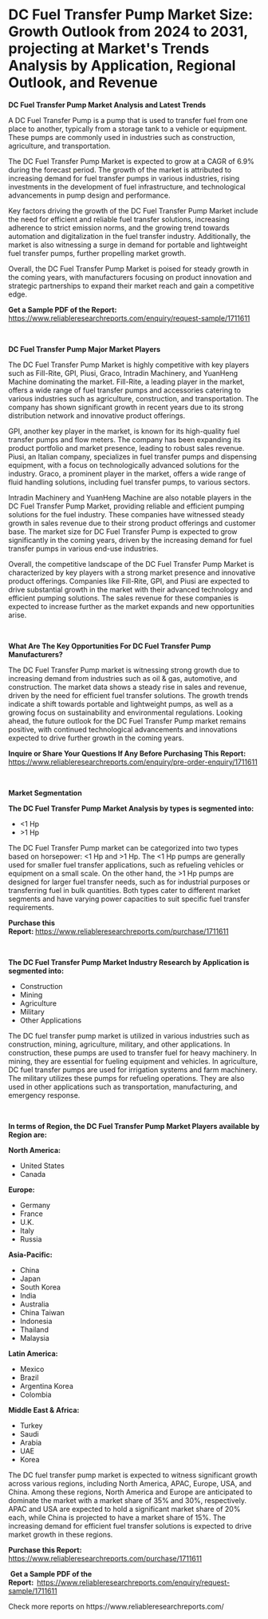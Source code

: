 <p><h1>DC Fuel Transfer Pump Market Size: Growth Outlook from 2024 to 2031, projecting at Market's Trends Analysis by Application, Regional Outlook, and Revenue</h1></p><p><strong>DC Fuel Transfer Pump Market Analysis and Latest Trends</strong></p>
<p><p>A DC Fuel Transfer Pump is a pump that is used to transfer fuel from one place to another, typically from a storage tank to a vehicle or equipment. These pumps are commonly used in industries such as construction, agriculture, and transportation.</p><p>The DC Fuel Transfer Pump Market is expected to grow at a CAGR of 6.9% during the forecast period. The growth of the market is attributed to increasing demand for fuel transfer pumps in various industries, rising investments in the development of fuel infrastructure, and technological advancements in pump design and performance.</p><p>Key factors driving the growth of the DC Fuel Transfer Pump Market include the need for efficient and reliable fuel transfer solutions, increasing adherence to strict emission norms, and the growing trend towards automation and digitalization in the fuel transfer industry. Additionally, the market is also witnessing a surge in demand for portable and lightweight fuel transfer pumps, further propelling market growth.</p><p>Overall, the DC Fuel Transfer Pump Market is poised for steady growth in the coming years, with manufacturers focusing on product innovation and strategic partnerships to expand their market reach and gain a competitive edge.</p></p>
<p><strong>Get a Sample PDF of the Report:&nbsp;</strong> <a href="https://www.reliableresearchreports.com/enquiry/request-sample/1711611">https://www.reliableresearchreports.com/enquiry/request-sample/1711611</a></p>
<p>&nbsp;</p>
<p><strong>DC Fuel Transfer Pump Major Market Players</strong></p>
<p><p>The DC Fuel Transfer Pump Market is highly competitive with key players such as Fill-Rite, GPI, Piusi, Graco, Intradin Machinery, and YuanHeng Machine dominating the market. Fill-Rite, a leading player in the market, offers a wide range of fuel transfer pumps and accessories catering to various industries such as agriculture, construction, and transportation. The company has shown significant growth in recent years due to its strong distribution network and innovative product offerings.</p><p>GPI, another key player in the market, is known for its high-quality fuel transfer pumps and flow meters. The company has been expanding its product portfolio and market presence, leading to robust sales revenue. Piusi, an Italian company, specializes in fuel transfer pumps and dispensing equipment, with a focus on technologically advanced solutions for the industry. Graco, a prominent player in the market, offers a wide range of fluid handling solutions, including fuel transfer pumps, to various sectors.</p><p>Intradin Machinery and YuanHeng Machine are also notable players in the DC Fuel Transfer Pump Market, providing reliable and efficient pumping solutions for the fuel industry. These companies have witnessed steady growth in sales revenue due to their strong product offerings and customer base. The market size for DC Fuel Transfer Pump is expected to grow significantly in the coming years, driven by the increasing demand for fuel transfer pumps in various end-use industries.</p><p>Overall, the competitive landscape of the DC Fuel Transfer Pump Market is characterized by key players with a strong market presence and innovative product offerings. Companies like Fill-Rite, GPI, and Piusi are expected to drive substantial growth in the market with their advanced technology and efficient pumping solutions. The sales revenue for these companies is expected to increase further as the market expands and new opportunities arise.</p></p>
<p>&nbsp;</p>
<p><strong>What Are The Key Opportunities For DC Fuel Transfer Pump Manufacturers?</strong></p>
<p><p>The DC Fuel Transfer Pump market is witnessing strong growth due to increasing demand from industries such as oil & gas, automotive, and construction. The market data shows a steady rise in sales and revenue, driven by the need for efficient fuel transfer solutions. The growth trends indicate a shift towards portable and lightweight pumps, as well as a growing focus on sustainability and environmental regulations. Looking ahead, the future outlook for the DC Fuel Transfer Pump market remains positive, with continued technological advancements and innovations expected to drive further growth in the coming years.</p></p>
<p><strong>Inquire or Share Your Questions If Any Before Purchasing This Report:</strong> <a href="https://www.reliableresearchreports.com/enquiry/pre-order-enquiry/1711611">https://www.reliableresearchreports.com/enquiry/pre-order-enquiry/1711611</a></p>
<p>&nbsp;</p>
<p><strong>Market Segmentation</strong></p>
<p><strong>The DC Fuel Transfer Pump Market Analysis by types is segmented into:</strong></p>
<p><ul><li><1 Hp</li><li>>1 Hp</li></ul></p>
<p><p>The DC Fuel Transfer Pump market can be categorized into two types based on horsepower: <1 Hp and >1 Hp. The <1 Hp pumps are generally used for smaller fuel transfer applications, such as refueling vehicles or equipment on a small scale. On the other hand, the >1 Hp pumps are designed for larger fuel transfer needs, such as for industrial purposes or transferring fuel in bulk quantities. Both types cater to different market segments and have varying power capacities to suit specific fuel transfer requirements.</p></p>
<p><strong>Purchase this Report:&nbsp;</strong><a href="https://www.reliableresearchreports.com/purchase/1711611">https://www.reliableresearchreports.com/purchase/1711611</a></p>
<p>&nbsp;</p>
<p><strong>The DC Fuel Transfer Pump Market Industry Research by Application is segmented into:</strong></p>
<p><ul><li>Construction</li><li>Mining</li><li>Agriculture</li><li>Military</li><li>Other Applications</li></ul></p>
<p><p>The DC fuel transfer pump market is utilized in various industries such as construction, mining, agriculture, military, and other applications. In construction, these pumps are used to transfer fuel for heavy machinery. In mining, they are essential for fueling equipment and vehicles. In agriculture, DC fuel transfer pumps are used for irrigation systems and farm machinery. The military utilizes these pumps for refueling operations. They are also used in other applications such as transportation, manufacturing, and emergency response.</p></p>
<p>&nbsp;</p>
<p><strong>In terms of Region, the DC Fuel Transfer Pump Market Players available by Region are:</strong></p>
<p>
    <p> <strong> North America: </strong>
        <ul>
            <li>United States</li>
            <li>Canada</li>
        </ul>
        </p> 
    <p> <strong> Europe: </strong>
        <ul>
            <li>Germany</li>
            <li>France</li>
            <li>U.K.</li>
            <li>Italy</li>
            <li>Russia</li>
        </ul>
        </p> 
    <p> <strong> Asia-Pacific: </strong>
        <ul>
            <li>China</li>
            <li>Japan</li>
            <li>South Korea</li>
            <li>India</li>
            <li>Australia</li>
            <li>China Taiwan</li>
            <li>Indonesia</li>
            <li>Thailand</li>
            <li>Malaysia</li>
        </ul>
        </p> 
    <p> <strong> Latin America: </strong>
        <ul>
            <li>Mexico</li>
            <li>Brazil</li>
            <li>Argentina Korea</li>
            <li>Colombia</li>
        </ul>
        </p> 
    <p> <strong> Middle East & Africa: </strong>
        <ul>
            <li>Turkey</li>
            <li>Saudi</li>
            <li>Arabia</li>
            <li>UAE</li>
            <li>Korea</li>
        </ul>
    </p>
    </p>
<p><p>The DC fuel transfer pump market is expected to witness significant growth across various regions, including North America, APAC, Europe, USA, and China. Among these regions, North America and Europe are anticipated to dominate the market with a market share of 35% and 30%, respectively. APAC and USA are expected to hold a significant market share of 20% each, while China is projected to have a market share of 15%. The increasing demand for efficient fuel transfer solutions is expected to drive market growth in these regions.</p></p>
<p><strong>Purchase this Report: </strong><a href="https://www.reliableresearchreports.com/purchase/1711611">https://www.reliableresearchreports.com/purchase/1711611</a></p>
<p>&nbsp;<strong>Get a Sample PDF of the Report:&nbsp;&nbsp;</strong><a href="https://www.reliableresearchreports.com/enquiry/request-sample/1711611">https://www.reliableresearchreports.com/enquiry/request-sample/1711611</a></p>
<p><strong></strong></p>
<p>Check more reports on https://www.reliableresearchreports.com/</p>